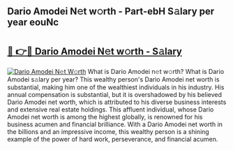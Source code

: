 ## Dario Amodei N𝚎t w𝚘rth - Part-ebH S𝚊lary per year eouNc

# <h2><a href="http://gc25si.nevu.top/?p=Dario+Amodei">🔗 👉🔴 Dario Amodei N𝚎t w𝚘rth - S𝚊lary</a></h2>

[![Dario Amodei N𝚎t W𝚘rth](https://i.imgur.com/Oavwk0R.jpeg)](http://gc25si.nevu.top/?p=Dario+Amodei)
What is Dario Amodei n𝚎t w𝚘rth? What is Dario Amodei s𝚊lary per year?
This wealthy person's Dario Amodei net worth is substantial, making him one of the wealthiest individuals in his industry. His annual compensation is substantial, but it is overshadowed by his believed Dario Amodei net worth, which is attributed to his diverse business interests and extensive real estate holdings. This affluent individual, whose Dario Amodei net worth is among the highest globally, is renowned for his business acumen and financial brilliance. With a Dario Amodei net worth in the billions and an impressive income, this wealthy person is a shining example of the power of hard work, perseverance, and financial acumen.
